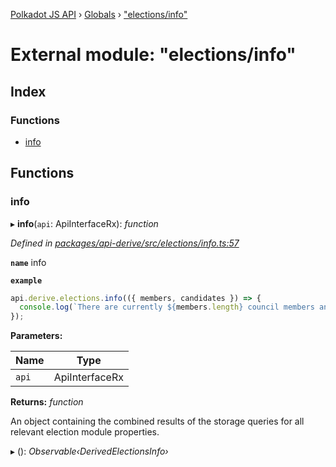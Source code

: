 [Polkadot JS API](../README.md) › [Globals](../globals.md) › ["elections/info"](_elections_info_.md)

# External module: "elections/info"

## Index

### Functions

* [info](_elections_info_.md#info)

## Functions

###  info

▸ **info**(`api`: ApiInterfaceRx): *function*

*Defined in [packages/api-derive/src/elections/info.ts:57](https://github.com/polkadot-js/api/blob/99d4806a0d/packages/api-derive/src/elections/info.ts#L57)*

**`name`** info

**`example`** 
<BR>

```javascript
api.derive.elections.info(({ members, candidates }) => {
  console.log(`There are currently ${members.length} council members and ${candidates.length} prospective council candidates.`);
});
```

**Parameters:**

Name | Type |
------ | ------ |
`api` | ApiInterfaceRx |

**Returns:** *function*

An object containing the combined results of the storage queries for
all relevant election module properties.

▸ (): *Observable‹DerivedElectionsInfo›*
